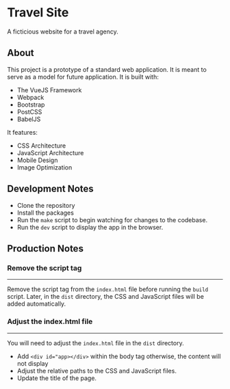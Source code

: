# Travel Site
A ficticious website for a travel agency.
## About
This project is a prototype of a standard web application. 
It is meant to serve as a model for future application.
It is built with:
- The VueJS Framework
- Webpack
- Bootstrap 
- PostCSS
- BabelJS

It features:
- CSS Architecture
- JavaScript Architecture
- Mobile Design
- Image Optimization
## Development Notes 
- Clone the repository
- Install the packages
- Run the `make` script to begin watching for changes to the codebase.
- Run the `dev` script to display the app in the browser.

## Production Notes

### Remove the script tag
---
Remove the script tag from the `index.html` file before running the `build` script.
Later, in the `dist` directory, the CSS and JavaScript files will be added automatically.

### Adjust the index.html file 
---
You will need to adjust the `index.html` file in the `dist` directory.
- Add `<div id="app></div>` within the body tag otherwise, the content will not display
- Adjust the relative paths to the CSS and JavaScript files.
- Update the title of the page.


